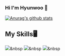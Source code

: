 ### Hi I'm Hyunwoo 👋
[![Anurag's github stats](https://github-readme-stats.vercel.app/api?username=Hyunwoo)](https://github.com/anuraghazra/github-readme-stats)

## My Skills🖥
<img src="https://img.shields.io/badge/Java-3766AB?style=flat-square&logo=Java&logoColor=white"/></a>&nbsp 
<img src="https://img.shields.io/badge/Spring-3766AB?style=flat-square&logo=Spring&logoColor=white"/></a>&nbsp 
<img src="https://img.shields.io/badge/Mysql-3766AB?style=flat-square&logo=Mysql&logoColor=white"/></a>&nbsp 

